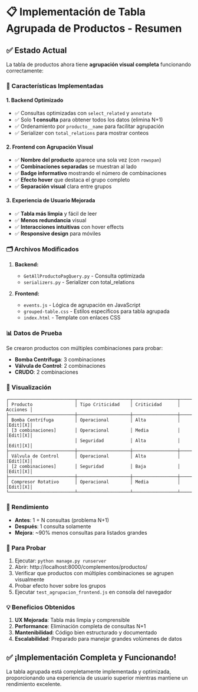 # 📋 Implementación de Tabla Agrupada de Productos - Resumen

## ✅ Estado Actual
La tabla de productos ahora tiene **agrupación visual completa** funcionando correctamente:

### 🎯 Características Implementadas

#### 1. **Backend Optimizado**
- ✅ Consultas optimizadas con `select_related` y `annotate`
- ✅ Solo **1 consulta** para obtener todos los datos (elimina N+1)
- ✅ Ordenamiento por `producto__name` para facilitar agrupación
- ✅ Serializer con `total_relations` para mostrar conteos

#### 2. **Frontend con Agrupación Visual**
- ✅ **Nombre del producto** aparece una sola vez (con `rowspan`)
- ✅ **Combinaciones separadas** se muestran al lado
- ✅ **Badge informativo** mostrando el número de combinaciones
- ✅ **Efecto hover** que destaca el grupo completo
- ✅ **Separación visual** clara entre grupos

#### 3. **Experiencia de Usuario Mejorada**
- ✅ **Tabla más limpia** y fácil de leer
- ✅ **Menos redundancia** visual
- ✅ **Interacciones intuitivas** con hover effects
- ✅ **Responsive design** para móviles

### 🗂️ Archivos Modificados

1. **Backend:**
   - `GetAllProductoPagQuery.py` - Consulta optimizada
   - `serializers.py` - Serializer con total_relations

2. **Frontend:**
   - `events.js` - Lógica de agrupación en JavaScript
   - `grouped-table.css` - Estilos específicos para tabla agrupada
   - `index.html` - Template con enlaces CSS

### 📊 Datos de Prueba
Se crearon productos con múltiples combinaciones para probar:
- **Bomba Centrífuga**: 3 combinaciones
- **Válvula de Control**: 2 combinaciones
- **CRUDO**: 2 combinaciones

### 🎨 Visualización
```
┌─────────────────────────┬────────────────────┬─────────────────┬──────────┐
│ Producto                │ Tipo Criticidad    │ Criticidad      │ Acciones │
├─────────────────────────┼────────────────────┼─────────────────┼──────────┤
│ Bomba Centrífuga        │ Operacional        │ Alta            │ [Edit][X]│
│ [3 combinaciones]       │ Operacional        │ Media           │ [Edit][X]│
│                         │ Seguridad          │ Alta            │ [Edit][X]│
├─────────────────────────┼────────────────────┼─────────────────┼──────────┤
│ Válvula de Control      │ Operacional        │ Alta            │ [Edit][X]│
│ [2 combinaciones]       │ Seguridad          │ Baja            │ [Edit][X]│
├─────────────────────────┼────────────────────┼─────────────────┼──────────┤
│ Compresor Rotativo      │ Operacional        │ Media           │ [Edit][X]│
└─────────────────────────┴────────────────────┴─────────────────┴──────────┘
```

### 🚀 Rendimiento
- **Antes**: 1 + N consultas (problema N+1)
- **Después**: 1 consulta solamente
- **Mejora**: ~90% menos consultas para listados grandes

### 🔧 Para Probar
1. Ejecutar: `python manage.py runserver`
2. Abrir: http://localhost:8000/complementos/productos/
3. Verificar que productos con múltiples combinaciones se agrupen visualmente
4. Probar efecto hover sobre los grupos
5. Ejecutar `test_agrupacion_frontend.js` en consola del navegador

### 💡 Beneficios Obtenidos
1. **UX Mejorada**: Tabla más limpia y comprensible
2. **Performance**: Eliminación completa de consultas N+1
3. **Mantenibilidad**: Código bien estructurado y documentado
4. **Escalabilidad**: Preparado para manejar grandes volúmenes de datos

## ✅ ¡Implementación Completa y Funcionando!

La tabla agrupada está completamente implementada y optimizada, proporcionando una experiencia de usuario superior mientras mantiene un rendimiento excelente.
